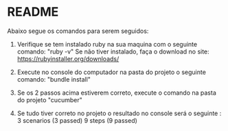 # README

Abaixo segue os comandos para serem seguidos:

1) Verifique se tem instalado ruby na sua maquina com o seguinte comando: "ruby -v"
Se não tiver instalado, faça o download no site: https://rubyinstaller.org/downloads/

2) Execute no console do computador na pasta do projeto o seguinte comando: "bundle install"

3) Se os 2 passos acima estiverem correto, execute o comando na pasta do projeto "cucumber"

4) Se tudo tiver correto no projeto o resultado no console será o seguinte :
3 scenarios (3 passed)
9 steps (9 passed)


 